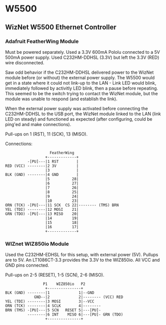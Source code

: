 # W5500
## WizNet W5500 Ethernet Controller
### Adafruit FeatherWing Module

Must be powered separately. Used a 3.3V 600mA Pololu connected to a 5V 500mA power supply.
Used C232HM-DDHSL (3.3V) but left the 3.3V (RED) wire disconnected.

Saw odd behavior if the C232HM-DDHSL delivered power to the WizNet module before
(or without) the external power supply.
The W5500 would get in a state where it could not link-up to the LAN -
Link LED would blink, immediately followed by activitly LED blink,
then a pause before repeating.
This seemed to be the switch trying to contact the WizNet module, but the module was
unable to respond (and establish the link).

When the external power supply was activated before connecting the C232HM-DDHSL to
the USB port, the WizNet module linked to the LAN (link LED on steady)
and functioned as expected (after configuring, could be ping'ed and make connections).

Pull-ups on 1 (RST), 11 (SCK), 13 (MISO).

Connections:
```
                    FeatherWing
                  +-------------+
          -[PU]---|1 RST        |
RED (VCC) --------|2 3V         |
                  |3            |
BLK (GND) --------|4 GND        |
                  |5          28|
                  |6          27|
                  |7          26|
                  |8          25|
                  |9          24|
                  |10         23|
ORN (TCK) -[PU]---|11 SCK  CS 22|-------- (TMS) BRN
YEL (TDI) --------|12 MOSI    21|
GRN (TDO) -[PU]---|13 MISO    20|
                  |14         19|
                  |15         18|
                  |16         17|
                  +-------------+
```

### WIZnet WIZ850io Module

Used the C232HM-EDHSL for this setup, with external power (5V).
Pullups are to 5V.
An LT1086CT-3.3 provides the 3.3V to the WIZ850io.
All VCC and GND pins connected.

Pull-ups on 2-5 (RESET), 1-5 (SCN), 2-6 (MISO).
```
                 P1    WIZ850io   P2
                  +---------------+
BLK (GND) --------|1             1|--GND
             GND--|2             2|-------- (VCC) RED
YEL (TDI) --------|3 MOSI        3|--VCC
ORN (TCK) --------|4 SCLK        4|--------
BRN (TMS) -[PU]---|5 SCN   RESET 5|---[PU]-
          --------|6 INT    MISO 6|---[PU]- GRN (TDO)
                  +---------------+
```
